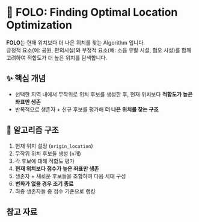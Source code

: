 # 📍 FOLO: Finding Optimal Location Optimization

**FOLO**는 현재 위치보다 더 나은 위치를 찾는 Algorithm 입니다. <br>
긍정적 요소(예: 공원, 편의시설)와 부정적 요소(예: 소음 유발 시설, 혐오 시설)를 함께 고려하여 적합도가 더 높은 위치를 탐색합니다.

## ✨ 핵심 개념
- 선택한 지역 내에서 무작위로 위치 후보를 생성한 후, 현재 위치보다 **적합도가 높은 좌표만 생존**
- 반복적으로 생존자 + 신규 후보를 평가해 **더 나은 위치를 찾는 구조**

## 🧠 알고리즘 구조
1. 현재 위치 설정 (`origin_location`)
2. 무작위 위치 후보들 생성 (`n`개)
3. 각 후보에 대해 적합도 평가
4. **현재 위치보다 점수가 높은 좌표만 생존**
5. 생존자 + 새로운 후보들을 조합하여 다음 세대 구성
6. **변화가 없을 경우 조기 종료**
7. 최종 생존자들 중 점수 기준으로 랭킹

## 참고 자료
